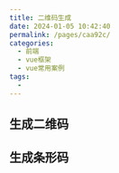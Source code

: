 ```yaml
---
title: 二维码生成
date: 2024-01-05 10:42:40
permalink: /pages/caa92c/
categories:
  - 前端
  - vue框架
  - vue常用案例
tags:
  - 
---
```

## 生成二维码

## 生成条形码